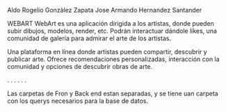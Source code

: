 Aldo Rogelio Gonzàlez Zapata 
Jose Armando Hernandez Santander

WEBART
WebArt es una aplicación dirigida a los artistas, donde pueden subir dibujos, modelos, render, etc. Podrán interactuar dándole likes, una comunidad de galería para admirar el arte de los artistas. 

Una plataforma en línea donde artistas pueden compartir, descubrir y publicar arte. Ofrece recomendaciones personalizadas, interacción con la comunidad y opciones de descubrir obras de arte.

.
.
.
.
.
.

Las carpetas de Fron y Back end estan separadas, y se tiene uan carpeta con los querys necesarios para la base de datos.
